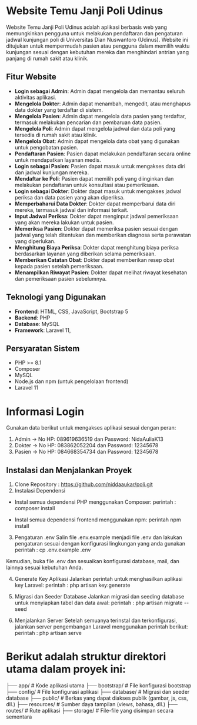 # Website Temu Janji Poli Udinus

Website Temu Janji Poli Udinus adalah aplikasi berbasis web yang memungkinkan pengguna untuk melakukan pendaftaran dan pengaturan jadwal kunjungan  poli di Universitas Dian Nuswantoro (Udinus). Website ini ditujukan untuk mempermudah pasien atau pengguna dalam memilih waktu kunjungan sesuai dengan kebutuhan mereka dan menghindari antrian yang panjang di rumah sakit atau klinik.

## Fitur Website 
- **Login sebagai Admin**: Admin dapat mengelola dan memantau seluruh aktivitas aplikasi.
- **Mengelola Dokter**: Admin dapat menambah, mengedit, atau menghapus data dokter yang terdaftar di sistem.
- **Mengelola Pasien**: Admin dapat mengelola data pasien yang terdaftar, termasuk melakukan pencarian dan pembaruan data pasien.
- **Mengelola Poli**: Admin dapat mengelola jadwal dan data poli yang tersedia di rumah sakit atau klinik.
- **Mengelola Obat**: Admin dapat mengelola data obat yang digunakan untuk pengobatan pasien.
- **Pendaftaran Pasien**: Pasien dapat melakukan pendaftaran secara online untuk mendapatkan layanan medis.
- **Login sebagai Pasien**: Pasien dapat masuk untuk mengakses data diri dan jadwal kunjungan mereka.
- **Mendaftar ke Poli**: Pasien dapat memilih poli yang diinginkan dan melakukan pendaftaran untuk konsultasi atau pemeriksaan.
- **Login sebagai Dokter**: Dokter dapat masuk untuk mengakses jadwal periksa dan data pasien yang akan diperiksa.
- **Memperbaharui Data Dokter**: Dokter dapat memperbarui data diri mereka, termasuk jadwal dan informasi terkait.
- **Input Jadwal Periksa**: Dokter dapat menginput jadwal pemeriksaan yang akan mereka lakukan untuk pasien.
- **Memeriksa Pasien**: Dokter dapat memeriksa pasien sesuai dengan jadwal yang telah ditentukan dan memberikan diagnosa serta perawatan yang diperlukan.
- **Menghitung Biaya Periksa**: Dokter dapat menghitung biaya periksa berdasarkan layanan yang diberikan selama pemeriksaan.
- **Memberikan Catatan Obat**: Dokter dapat memberikan resep obat kepada pasien setelah pemeriksaan.
- **Menampilkan Riwayat Pasien**: Dokter dapat melihat riwayat kesehatan dan pemeriksaan pasien sebelumnya.

## Teknologi yang Digunakan
- **Frontend**: HTML, CSS, JavaScript, Bootstrap 5
- **Backend**: PHP 
- **Database**: MySQL
- **Framework**: Laravel 11, 

## Persyaratan Sistem
- PHP >= 8.1
- Composer
- MySQL
- Node.js dan npm (untuk pengelolaan frontend)
- Laravel 11

# Informasi Login

Gunakan data berikut untuk mengakses aplikasi sesuai dengan peran:

1. Admin -> No HP: 089619636519 dan Password: NidaAuliaK13
2. Dokter -> No HP: 083862052204 dan Password: 12345678
3. Pasien -> No HP: 084668354734 dan Password: 12345678

## Instalasi dan Menjalankan Proyek
1. Clone Repository : https://github.com/niddaaukar/poli.git
2. Instalasi Dependensi
- Instal semua dependensi PHP menggunakan Composer:
perintah :
composer install

- Instal semua dependensi frontend menggunakan npm:
perintah
npm install

3. Pengaturan .env
Salin file .env.example menjadi file .env dan lakukan pengaturan sesuai dengan konfigurasi lingkungan yang anda gunakan
perintah : 
cp .env.example .env

Kemudian, buka file .env dan sesuaikan konfigurasi database, mail, dan lainnya sesuai kebutuhan Anda.

4. Generate Key Aplikasi
Jalankan perintah untuk menghasilkan aplikasi key Laravel:
perintah : 
php artisan key:generate

5. Migrasi dan Seeder Database
Jalankan migrasi dan seeding database untuk menyiapkan tabel dan data awal:
perintah : 
php artisan migrate --seed

6. Menjalankan Server
Setelah semuanya terinstal dan terkonfigurasi, jalankan server pengembangan Laravel menggunakan perintah berikut:
perintah : 
php artisan serve

# Berikut adalah struktur direktori utama dalam proyek ini:

├── app/               # Kode aplikasi utama
├── bootstrap/         # File konfigurasi bootstrap
├── config/            # File konfigurasi aplikasi
├── database/          # Migrasi dan seeder database
├── public/            # Berkas yang dapat diakses publik (gambar, js, css, dll.)
├── resources/         # Sumber daya tampilan (views, bahasa, dll.)
├── routes/            # Rute aplikasi
├── storage/           # File-file yang disimpan secara sementara
